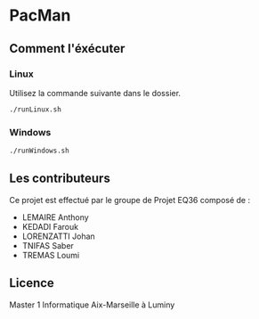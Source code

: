 # PacMan

## Comment l'éxécuter

### Linux

Utilisez la commande suivante dans le dossier.

```bash
./runLinux.sh
```
### Windows

```bash
./runWindows.sh
```

## Les contributeurs
Ce projet est effectué par le groupe de Projet EQ36 composé de :
- LEMAIRE Anthony
- KEDADI Farouk
- LORENZATTI Johan
- TNIFAS Saber
- TREMAS Loumi


## Licence
Master 1 Informatique Aix-Marseille à Luminy
